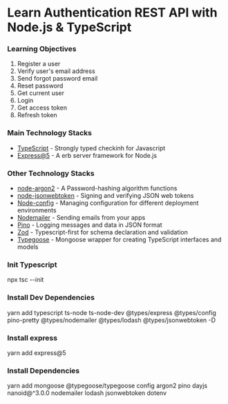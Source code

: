 # Learn Authentication REST API with Node.js &amp; TypeScript

### Learning Objectives

1. Register a user
2. Verify user's email address
3. Send forgot password email
4. Reset password
5. Get current user
6. Login
7. Get access token
8. Refresh token

### Main Technology Stacks

- [TypeScript](https://www.typescriptlang.org/) - Strongly typed checkinh for Javascript
- [Express@5](https://expressjs.com/en/5x/api.html) - A erb server framework for Node.js

### Other Technology Stacks

- [node-argon2](https://github.com/ranisalt/node-argon2) - A Password-hashing algorithm functions
- [node-jsonwebtoken](https://github.com/auth0/node-jsonwebtoken) - Signing and verifying JSON web tokens
- [Node-config](https://github.com/lorenwest/node-config) - Managing configuration for different deployment environments
- [Nodemailer](https://nodemailer.com/about/) - Sending emails from your apps
- [Pino](https://github.com/pinojs/pino) - Logging messages and data in JSON format
- [Zod](https://github.com/colinhacks/zod) - Typescript-first for schema declaration and validation
- [Typegoose](https://typegoose.github.io/typegoose/) - Mongoose wrapper for creating TypeScript interfaces and models

### Init Typescript

npx tsc --init

### Install Dev Dependencies

yarn add typescript ts-node ts-node-dev @types/express @types/config pino-pretty @types/nodemailer @types/lodash @types/jsonwebtoken -D

### Install express

yarn add express@5

### Install Dependencies

yarn add mongoose @typegoose/typegoose config argon2 pino dayjs nanoid@^3.0.0 nodemailer lodash jsonwebtoken dotenv
